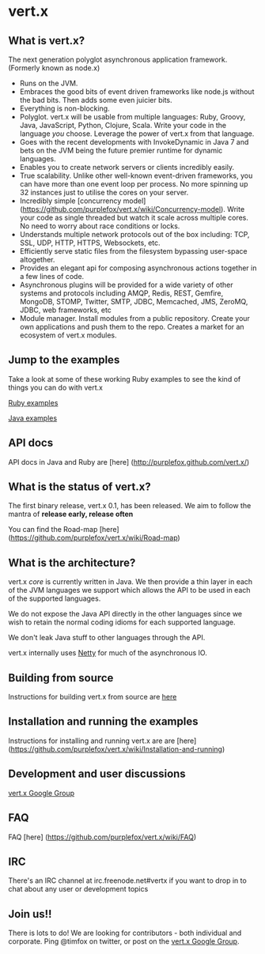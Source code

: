 # vert.x

## What is vert.x?

The next generation polyglot asynchronous application framework.
(Formerly known as node.x)

* Runs on the JVM.
* Embraces the good bits of event driven frameworks like node.js without the bad bits. Then adds some even juicier bits.
* Everything is non-blocking.
* Polyglot. vert.x will be usable from multiple languages: Ruby, Groovy, Java, JavaScript, Python, Clojure, Scala. Write your code in the language *you* choose. Leverage the power of vert.x from that language.
* Goes with the recent developments with InvokeDynamic in Java 7 and bets on the JVM being the future premier runtime for dynamic languages.
* Enables you to create network servers or clients incredibly easily.
* True scalability. Unlike other well-known event-driven frameworks, you can have more than one event loop per process. No more spinning up 32 instances just to utilise the cores on your server.
* Incredibly simple [concurrency model] (https://github.com/purplefox/vert.x/wiki/Concurrency-model). Write your code as single threaded but watch it scale across multiple cores. No need to worry about race conditions or locks.
* Understands multiple network protocols out of the box including: TCP, SSL, UDP, HTTP, HTTPS, Websockets, etc.
* Efficiently serve static files from the filesystem bypassing user-space altogether.
* Provides an elegant api for composing asynchronous actions together in a few lines of code.
* Asynchronous plugins will be provided for a wide variety of other systems and protocols including AMQP, Redis, REST, Gemfire, MongoDB, STOMP, Twitter, SMTP, JDBC, Memcached, JMS, ZeroMQ, JDBC, web frameworks, etc
* Module manager. Install modules from a public repository. Create your own applications and push them to the repo. Creates a market for an ecosystem of vert.x modules.

## Jump to the examples

Take a look at some of these working Ruby examples to see the kind of things you can do with vert.x

[Ruby examples](https://github.com/purplefox/vert.x/tree/master/src/examples/ruby "Ruby examples")

[Java examples](https://github.com/purplefox/vert.x/tree/master/src/examples/java "Java examples")

## API docs

API docs in Java and Ruby are [here] (http://purplefox.github.com/vert.x/)

## What is the status of vert.x?

The first binary release, vert.x 0.1, has been released. We aim to follow the mantra of **release early, release often**

You can find the Road-map [here] (https://github.com/purplefox/vert.x/wiki/Road-map)

## What is the architecture?

vert.x *core* is currently written in Java. We then provide a thin layer in each of the JVM languages we support which allows the API to be used in each of the supported languages.

We do not expose the Java API directly in the other languages since we wish to retain the normal coding idioms for each supported language.

We don't leak Java stuff to other languages through the API.

vert.x internally uses [Netty](https://github.com/netty/netty "Netty") for much of the asynchronous IO.

## Building from source

Instructions for building vert.x from source are [here](https://github.com/purplefox/vert.x/wiki/Build-instructions)

## Installation and running the examples

Instructions for installing and running vert.x are are [here] (https://github.com/purplefox/vert.x/wiki/Installation-and-running)

## Development and user discussions

[vert.x Google Group](http://groups.google.com/group/vertx)

## FAQ

FAQ [here] (https://github.com/purplefox/vert.x/wiki/FAQ)

## IRC

There's an IRC channel at irc.freenode.net#vertx if you want to drop in to chat about any user or development topics

## Join us!!

There is lots to do! We are looking for contributors - both individual and corporate. Ping @timfox on twitter, or post on the [vert.x Google Group](http://groups.google.com/group/vertx).
